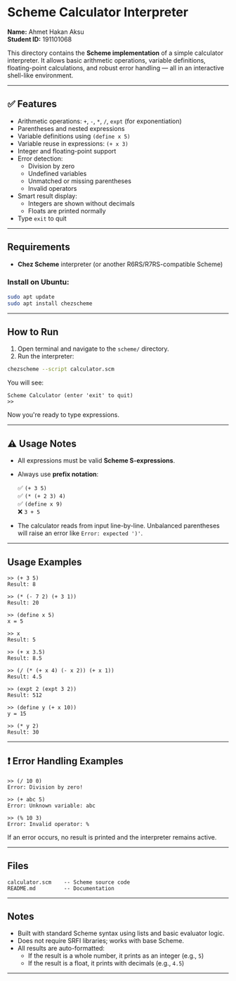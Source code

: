 # Scheme Calculator Interpreter

**Name:** Ahmet Hakan Aksu  
**Student ID:** 191101068

This directory contains the **Scheme implementation** of a simple calculator interpreter. It allows basic arithmetic operations, variable definitions, floating-point calculations, and robust error handling — all in an interactive shell-like environment.

---

## ✅ Features

- Arithmetic operations: `+`, `-`, `*`, `/`, `expt` (for exponentiation)
- Parentheses and nested expressions
- Variable definitions using `(define x 5)`
- Variable reuse in expressions: `(+ x 3)`
- Integer and floating-point support
- Error detection:
  - Division by zero
  - Undefined variables
  - Unmatched or missing parentheses
  - Invalid operators
- Smart result display:
  - Integers are shown without decimals
  - Floats are printed normally
- Type `exit` to quit

---

## Requirements

- **Chez Scheme** interpreter (or another R6RS/R7RS-compatible Scheme)

### Install on Ubuntu:

```bash
sudo apt update
sudo apt install chezscheme
```

---

## How to Run

1. Open terminal and navigate to the `scheme/` directory.
2. Run the interpreter:

```bash
chezscheme --script calculator.scm
```

You will see:

```text
Scheme Calculator (enter 'exit' to quit)
>>
```

Now you're ready to type expressions.

---

## ⚠️ Usage Notes

- All expressions must be valid **Scheme S-expressions**.
- Always use **prefix notation**:

  ✅ `(+ 3 5)`  
  ✅ `(* (+ 2 3) 4)`  
  ✅ `(define x 9)`  
  ❌ `3 + 5`

- The calculator reads from input line-by-line. Unbalanced parentheses will raise an error like `Error: expected ')'`.

---

## Usage Examples

```text
>> (+ 3 5)
Result: 8

>> (* (- 7 2) (+ 3 1))
Result: 20

>> (define x 5)
x = 5

>> x
Result: 5

>> (+ x 3.5)
Result: 8.5

>> (/ (* (+ x 4) (- x 2)) (+ x 1))
Result: 4.5

>> (expt 2 (expt 3 2))
Result: 512

>> (define y (+ x 10))
y = 15

>> (* y 2)
Result: 30
```

---

## ❗ Error Handling Examples

```text
>> (/ 10 0)
Error: Division by zero!

>> (+ abc 5)
Error: Unknown variable: abc

>> (% 10 3)
Error: Invalid operator: %
```

If an error occurs, no result is printed and the interpreter remains active.

---

## Files

```text
calculator.scm    -- Scheme source code
README.md         -- Documentation
```

---

## Notes

- Built with standard Scheme syntax using lists and basic evaluator logic.
- Does not require SRFI libraries; works with base Scheme.
- All results are auto-formatted:
  - If the result is a whole number, it prints as an integer (e.g., `5`)
  - If the result is a float, it prints with decimals (e.g., `4.5`)

---
